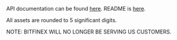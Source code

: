 API documentation can be found [here](https://bitfinex.readme.io/v2/docsi).
README is [here](https://bitfinex.readme.io/v2/docs/readme).

All assets are rounded to 5 significant digits.

NOTE: BITFINEX WILL NO LONGER BE SERVING US CUSTOMERS.